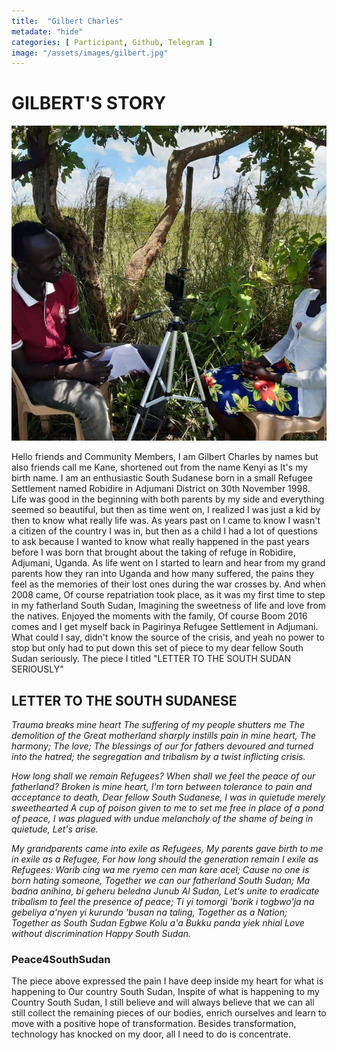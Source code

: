 ```yaml
---
title:  "Gilbert Charles"
metadate: "hide"
categories: [ Participant, Github, Telegram ]
image: "/assets/images/gilbert.jpg"
---
```


# GILBERT'S STORY

![](/pictures/Gilbert2.jpg)

Hello friends and Community Members,
I am Gilbert Charles by names but also friends call me Kane, shortened out from the name Kenyi as It's my birth name. 
I am an enthusiastic South Sudanese born in a small Refugee Settlement named Robidire in Adjumani District on 30th November 1998.
Life was good in the beginning with both parents by my  side and everything seemed so beautiful, but then as time went on, I realized I was just a kid by then to know
what really life was. As years past on I came to know I wasn't a citizen of the country I was in, but then as a child I had a lot of questions to ask because I wanted to know what
really happened in the past years before I was born that brought about the taking of refuge in Robidire, Adjumani, Uganda.
As life went on I started to learn and hear from my grand parents how they ran into Uganda and how many suffered, the pains they feel as the memories of their lost ones during the war crosses by.
And when 2008 came, Of course repatriation took place, as it was my first time to step in my fatherland South Sudan, Imagining the sweetness of life and love from the natives.
Enjoyed the moments with the family, Of course Boom 2016 comes and I get myself back in Pagirinya Refugee Settlement in Adjumani. What could I say, didn't know the source of the crisis, 
and yeah no power to stop but only had to put down this set of piece to my dear fellow South Sudan seriously.
The piece I titled "LETTER TO THE SOUTH SUDAN SERIOUSLY" 


## **LETTER TO THE SOUTH SUDANESE**

*Trauma breaks mine heart
The suffering of my people shutters me
The demolition of the Great motherland sharply instills pain in mine heart,
The harmony; The love; The blessings of our for fathers devoured and turned into the hatred; the segregation and tribalism by a twist inflicting crisis.*

*How long shall we remain Refugees?
When shall we feel the peace of our fatherland?
Broken is mine heart,
I'm torn between tolerance to pain and acceptance to death,
Dear fellow South Sudanese,
I was in quietude merely sweethearted
A cup of poison given to me to set me free in place of a pond of peace,
I was plagued with undue melancholy of the shame of being in quietude,
Let's arise.*

*My grandparents came into exile as Refugees,
My parents gave birth to me in exile as a Refugee,
For how long should the generation remain I exile as Refugees:
Warib cing wa me ryemo cen man kare acel;
Cause no one is born hating someone,
Together we can our fatherland South Sudan;
Ma badna anihina, bi geheru beledna Junub Al Sudan,
Let's unite to eradicate tribalism to feel the presence of peace;
Ti yi tomorgi 'borik i togbwo'ja na gebeliya a'nyen yi kurundo 'busan na taling,
Together as a Nation;
Together as South Sudan
Egbwe Kolu a'a 
Bukku panda yiek nhial
Love without discrimination
Happy South Sudan.*

### Peace4SouthSudan

The piece above expressed the pain I have deep inside my heart for what is happening to Our country South Sudan, Inspite of what is happening to my Country
South Sudan, I still believe and will always believe that we can all still collect the remaining pieces of our bodies, enrich ourselves and learn to move with a positive hope of transformation.
Besides transformation, technology has knocked on my door, all I need to do is concentrate.
